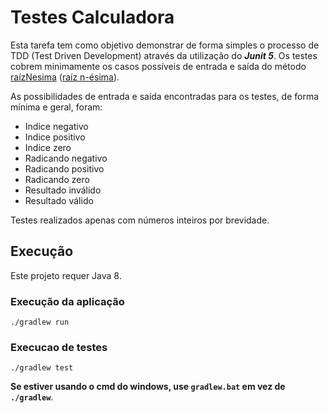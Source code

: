 # Testes Calculadora
Esta tarefa tem como objetivo demonstrar de forma simples o processo de TDD
(Test Driven Development) através da utilização do _**Junit 5**_. Os testes
cobrem minimamente os casos possíveis de entrada e saída do método
[raízNesima](app/src/main/java/calculadora/Calculadora.java#L14)
([raíz n-ésima](https://en.wikipedia.org/wiki/Nth_root)).

As possibilidades de entrada e saída encontradas para os testes, de forma
mínima e geral, foram:

* Indice    negativo
* Indice    positivo
* Indice    zero
* Radicando negativo
* Radicando positivo
* Radicando zero
* Resultado inválido
* Resultado válido

Testes realizados apenas com números inteiros por brevidade.

## Execução

Este projeto requer Java 8.

### Execução da aplicação

```shell
./gradlew run
```

### Execucao de testes

```shell
./gradlew test
```

**Se estiver usando o cmd do windows, use `gradlew.bat` em vez de `./gradlew`**.
